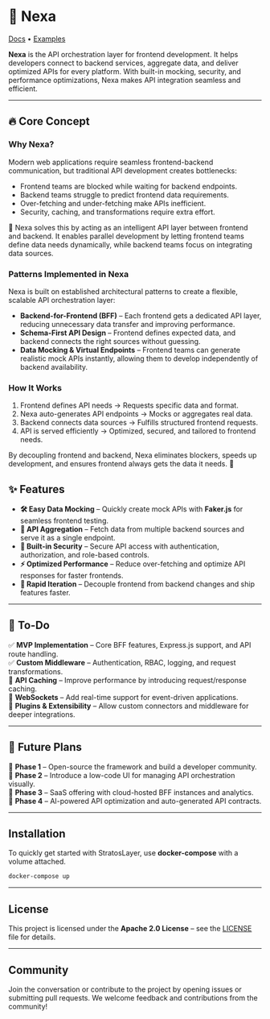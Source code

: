 # 🚀 Nexa

[Docs](https://nexa-js.github.io/nexa) • [Examples](https://github.com/nexa-js/nexa/tree/main/examples)

**Nexa** is the API orchestration layer for frontend development. It helps developers connect to backend services, aggregate data, and deliver optimized APIs for every platform. With built-in mocking, security, and performance optimizations, Nexa makes API integration seamless and efficient.

---

## 🔥 Core Concept

### Why Nexa?

Modern web applications require seamless frontend-backend communication, but traditional API development creates bottlenecks:
- Frontend teams are blocked while waiting for backend endpoints.
- Backend teams struggle to predict frontend data requirements.
- Over-fetching and under-fetching make APIs inefficient.
- Security, caching, and transformations require extra effort.

🚀 Nexa solves this by acting as an intelligent API layer between frontend and backend. It enables parallel development by letting frontend teams define data needs dynamically, while backend teams focus on integrating data sources.

### Patterns Implemented in Nexa

Nexa is built on established architectural patterns to create a flexible, scalable API orchestration layer:
- **Backend-for-Frontend (BFF)** – Each frontend gets a dedicated API layer, reducing unnecessary data transfer and improving performance.
- **Schema-First API Design** – Frontend defines expected data, and backend connects the right sources without guessing.
- **Data Mocking & Virtual Endpoints** – Frontend teams can generate realistic mock APIs instantly, allowing them to develop independently of backend availability.

### How It Works

1. Frontend defines API needs → Requests specific data and format.
2. Nexa auto-generates API endpoints → Mocks or aggregates real data.
3. Backend connects data sources → Fulfills structured frontend requests.
4. API is served efficiently → Optimized, secured, and tailored to frontend needs.

By decoupling frontend and backend, Nexa eliminates blockers, speeds up development, and ensures frontend always gets the data it needs. 🚀

## ✨ Features  
- **🛠️ Easy Data Mocking** – Quickly create mock APIs with **Faker.js** for seamless frontend testing.  
- **📡 API Aggregation** – Fetch data from multiple backend sources and serve it as a single endpoint.  
- **🔐 Built-in Security** – Secure API access with authentication, authorization, and role-based controls.  
- **⚡ Optimized Performance** – Reduce over-fetching and optimize API responses for faster frontends.  
- **🚀 Rapid Iteration** – Decouple frontend from backend changes and ship features faster.  

---

## 📌 To-Do  
✅ **MVP Implementation** – Core BFF features, Express.js support, and API route handling.  
✅ **Custom Middleware** – Authentication, RBAC, logging, and request transformations.  
🔲 **API Caching** – Improve performance by introducing request/response caching.  
🔲 **WebSockets** – Add real-time support for event-driven applications.  
🔲 **Plugins & Extensibility** – Allow custom connectors and middleware for deeper integrations.  

---

## 🔮 Future Plans  
📅 **Phase 1** – Open-source the framework and build a developer community.  
📅 **Phase 2** – Introduce a low-code UI for managing API orchestration visually.  
📅 **Phase 3** – SaaS offering with cloud-hosted BFF instances and analytics.  
📅 **Phase 4** – AI-powered API optimization and auto-generated API contracts.  

---

## Installation

To quickly get started with StratosLayer, use **docker-compose** with a volume attached.

```bash
docker-compose up
```

---

## License

This project is licensed under the **Apache 2.0 License** – see the [LICENSE](./LICENSE) file for details.

---

## Community

Join the conversation or contribute to the project by opening issues or submitting pull requests. We welcome feedback and contributions from the community!
